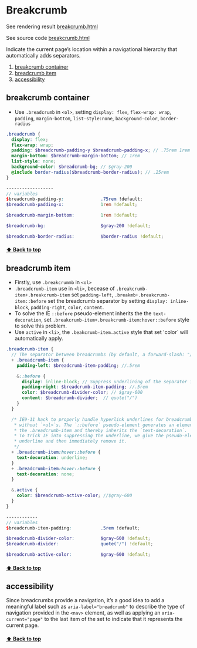 [0.0]: #Breakcrumb
[1.0]: #breakcrumb-container
[2.0]: #breadcrumb-item
[3.0]: #accessibility

[1]: https://823406519.github.io/Bootstrap/Appendix/3Components-2-Breakcrumb.html
[2]: ../Appendix/3Components-2-Breakcrumb.html
# Breakcrumb
See rendering result [breakcrumb.html][1]

See source code [breakcrumb.html][2]

Indicate the current page’s location within a navigational hierarchy that automatically adds separators.
1. [breakcrumb container][1.0]
2. [breadcrumb item][2.0]
3. [accessibility][3.0]
   
## breakcrumb container
* Use `.breadcrumb` in `<ol>`, setting `display: flex`, `flex-wrap: wrap`, `padding`, `margin-bottom`, `list-style:none`, `background-color`, `border-radius`
```SCSS
.breadcrumb {
  display: flex;
  flex-wrap: wrap;
  padding: $breadcrumb-padding-y $breadcrumb-padding-x; // .75rem 1rem
  margin-bottom: $breadcrumb-margin-bottom; // 1rem
  list-style: none;
  background-color: $breadcrumb-bg; // $gray-200
  @include border-radius($breadcrumb-border-radius); // .25rem
}

------------------
// variables
$breadcrumb-padding-y:              .75rem !default;
$breadcrumb-padding-x:              1rem !default;

$breadcrumb-margin-bottom:          1rem !default;

$breadcrumb-bg:                     $gray-200 !default;

$breadcrumb-border-radius:          $border-radius !default;
```
#### [⬆ Back to top][0.0]


## breadcrumb item
* Firstly, use `.breakcrummb` in `<ol>`
* `.breadcrumb-item` use in `<li>`, becease of `.breakcrumb-item+.breakcrumb-item` set `padding-left`, `.breakmb+.breakcrumb-item::before` set the breadcrumb separator by setting `display: inline-block`, `padding-right`, `color`, `content`.
* To solve the IE `::before` pseudo-element  inherits the the `text-decoration`, set  `.breakcrumb-item+.breakcrumb-item:hover::before` style to solve this problem.
* Use `active` in `<li>`, the `.beakcrumb-item.active` style that set 'color` will automatically apply.
```SCSS
.breadcrumb-item {
  // The separator between breadcrumbs (by default, a forward-slash: "/")
  + .breadcrumb-item {
    padding-left: $breadcrumb-item-padding; //.5rem

    &::before {
      display: inline-block; // Suppress underlining of the separator in modern browsers
      padding-right: $breadcrumb-item-padding; //.5rem
      color: $breadcrumb-divider-color; // $gray-600
      content: $breadcrumb-divider;  // quote("/")
    }
  }

  /* IE9-11 hack to properly handle hyperlink underlines for breadcrumbs built
   * without `<ul>`s. The `::before` pseudo-element generates an element within
   * the .breadcrumb-item and thereby inherits the `text-decoration`.
   * To trick IE into suppressing the underline, we give the pseudo-element an
   * underline and then immediately remove it.
   */
  + .breadcrumb-item:hover::before {
    text-decoration: underline;
  }
  + .breadcrumb-item:hover::before {
    text-decoration: none;
  }

  &.active {
    color: $breadcrumb-active-color; //$gray-600
  }
}

------------
// variables
$breadcrumb-item-padding:           .5rem !default;

$breadcrumb-divider-color:          $gray-600 !default;
$breadcrumb-divider:                quote("/") !default;

$breadcrumb-active-color:           $gray-600 !default;
```
#### [⬆ Back to top][0.0]


## accessibility
Since breadcrumbs provide a navigation, it’s a good idea to add a meaningful label such as `aria-label="breadcrumb"` to describe the type of navigation provided in the `<nav>` element, as well as applying an `aria-current="page"` to the last item of the set to indicate that it represents the current page.

#### [⬆ Back to top][0.0]